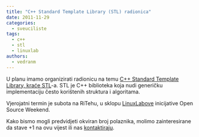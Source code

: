 ```yaml
---
title: "C++ Standard Template Library (STL) radionica"
date: 2011-11-29
categories: 
  - sveuciliste
tags: 
  - c++
  - stl
  - linuxlab
authors: 
  - vedranm
---
```


U planu imamo organizirati radionicu na temu [C++ Standard Template Library, kraće STL](https://en.wikipedia.org/wiki/Standard_Template_Library)\-a. STL je C++ biblioteka koja nudi generičku implementaciju često korištenih struktura i algoritama.

Vjerojatni termin je subota na RiTehu, u sklopu [LinuxLabove](https://linuxlab.riteh.hr/) inicijative Open Source Weekend.

Kako bismo mogli predvidjeti okviran broj polaznika, molimo zainteresirane da stave +1 na ovu vijest ili nas [kontaktiraju](../podruznica.md#komunikacijski-kanali-hulk-ri).

